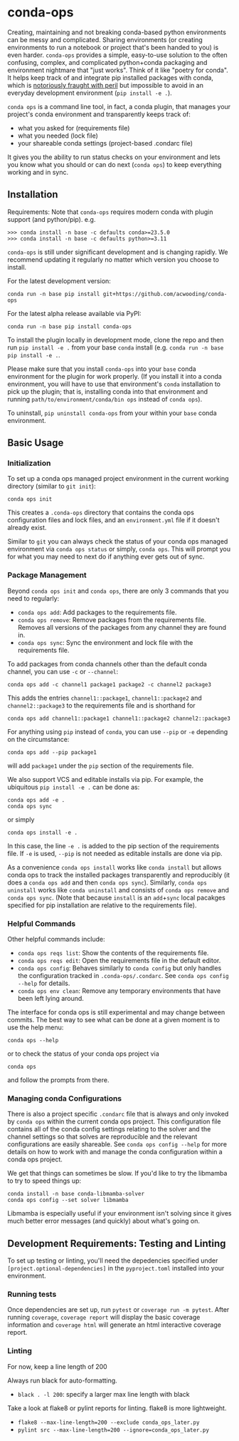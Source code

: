 # conda-ops
Creating, maintaining and not breaking conda-based python environments can be messy and complicated. Sharing environments (or creating environments to run a notebook or project that's been handed to you) is even harder. `conda-ops` provides a simple, easy-to-use solution to the often confusing, complex, and complicated python+conda packaging and environment nightmare that "just works". Think of it like "poetry for conda". It helps keep track of and integrate pip installed packages with conda, which is [notoriously fraught with peril](https://www.anaconda.com/blog/using-pip-in-a-conda-environment) but impossible to avoid in an everyday development environment (`pip install -e .`).

`conda ops` is a command line tool, in fact, a conda plugin, that manages your project's conda environment and transparently keeps track of:

* what you asked for (requirements file)
* what you needed (lock file)
* your shareable conda settings (project-based .condarc file)

It gives you the ability to run status checks on your environment and lets you know what you should or can do next (`conda ops`) to keep everything working and in sync.

## Installation

Requirements: Note that `conda-ops` requires modern conda with plugin support (and python/pip). e.g.

```
>>> conda install -n base -c defaults conda>=23.5.0
>>> conda install -n base -c defaults python>=3.11
```

`conda-ops` is still under significant development and is changing rapidly. We recommend updating it regularly no matter which version you choose to install.

For the latest development version:

`conda run -n base pip install git+https://github.com/acwooding/conda-ops`

For the latest alpha release available via PyPI:

`conda run -n base pip install conda-ops`


To install the plugin locally in development mode, clone the repo and then run `pip install -e .` from your base `conda` install (e.g. `conda run -n base pip install -e .`.

Please make sure that you install `conda-ops` into your `base` conda environment for the plugin for work properly. (If you install it into a conda environment, you will have to use that environment's `conda` installation to pick up the plugin; that is, installing conda into that environment and running `path/to/environment/conda/bin ops` instead of `conda ops`).

To uninstall, `pip uninstall conda-ops` from your within your `base` conda environment.

## Basic Usage

### Initialization
To set up a conda ops managed project environment in the current working directory (similar to `git init`):
```
conda ops init
```
This creates a `.conda-ops` directory that contains the conda ops configuration files and lock files, and an `environment.yml` file if it doesn't already exist.

Similar to `git` you can always check the status of your conda ops managed environment via `conda ops status` or simply, `conda ops`. This will prompt you for what you may need to next do if anything ever gets out of sync.

### Package Management
Beyond `conda ops init` and `conda ops`, there are only 3 commands that you need to regularly:
* `conda ops add`: Add packages to the requirements file.
* `conda ops remove`: Remove packages from the requirements file. Removes all versions of the packages from any channel they are found in.
* `conda ops sync`: Sync the environment and lock file with the requirements file.

To add packages from conda channels other than the default conda channel, you can use `-c` or `--channel`:
```
conda ops add -c channel1 package1 package2 -c channel2 package3
```
This adds the entries `channel1::package1`, `channel1::package2` and `channel2::package3` to the requirements file and is shorthand for
```
conda ops add channel1::package1 channel1::package2 channel2::package3
```

For anything using `pip` instead of `conda`, you can use `--pip` or `-e` depending on the circumstance:
```
conda ops add --pip package1
```
will add `package1` under the `pip` section of the requirements file.

We also support VCS and editable installs via pip. For example, the ubiquitous `pip install -e .` can be done as:
```
conda ops add -e .
conda ops sync
```
or simply
```
conda ops install -e .
```
In this case, the line `-e .` is added to the pip section of the requirements file. If `-e` is used, `--pip` is not needed as editable installs are done via pip.

As a convenience `conda ops install` works like `conda install` but allows conda ops to track the installed packages transparently and reproducibly (it does a `conda ops add` and then `conda ops sync`). Similarly, `conda ops uninstall` works like `conda uninstall` and consists of `conda ops remove` and `conda ops sync`. (Note that because `install` is an `add`+`sync` local pacakges specified for pip installation are relative to the requirements file).

### Helpful Commands
Other helpful commands include:
* `conda ops reqs list`: Show the contents of the requirements file.
* `conda ops reqs edit`: Open the requirements file in the default editor.
* `conda ops config`: Behaves similarly to `conda config` but only handles the configuration tracked in `.conda-ops/.condarc`. See `conda ops config --help` for details.
* `conda ops env clean`: Remove any temporary environments that have been left lying around.

The interface for conda ops is still experimental and may change between commits. The best way to see what can be done at a given moment is to use the help menu:
```
conda ops --help
```
or to check the status of your conda ops project via
```
conda ops
```
and follow the prompts from there.

### Managing conda Configurations
There is also a project specific `.condarc` file that is always and only invoked by `conda ops` within the current conda ops project. This configuration file contains all of the conda config settings relating to the solver and the channel settings so that solves are reproducible and the relevant configurations are easily shareable. See `conda ops config --help` for more details on how to work with and manage the conda configuration within a conda ops project.

We get that things can sometimes be slow. If you'd like to try the libmamba to try to speed things up:
```
conda install -n base conda-libmamba-solver
conda ops config --set solver libmamba
```
Libmamba is especially useful if your environment isn't solving since it gives much better error messages (and quickly) about what's going on.



## Development Requirements: Testing and Linting
To set up testing or linting, you'll need the depedencies specified under `[project.optional-dependencies]` in the `pyproject.toml` installed into your environment.

### Running tests
Once dependencies are set up, run `pytest` or `coverage run -m pytest`. After running `coverage`, `coverage report` will display the basic coverage information and `coverage html` will generate an html interactive coverage report.

### Linting
For now, keep a line length of 200

Always run black for auto-formatting.
* `black . -l 200`: specify a larger max line length with black

Take a look at flake8 or pylint reports for linting. flake8 is more lightweight.
* `flake8 --max-line-length=200 --exclude conda_ops_later.py`
* `pylint src --max-line-length=200 --ignore=conda_ops_later.py`